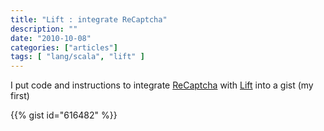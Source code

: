 ```yaml
---
title: "Lift : integrate ReCaptcha"
description: ""
date: "2010-10-08"
categories: ["articles"]
tags: [ "lang/scala", "lift" ]
---
```

I put code and instructions to integrate [ReCaptcha](http://www.google.com/recaptcha) with [Lift](http://liftweb.net) into a gist (my first)

{{% gist id="616482" %}}
